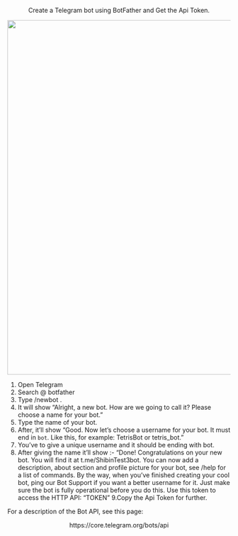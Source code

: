 <p align="center">
 Create a Telegram bot using BotFather and Get the Api Token.
</p>

<p align="center">
 <img width="1400" height="800" src="https://miro.medium.com/max/1400/1*4xnNQlxFlF24xwGSZByZMA.png">
</p>

1. Open Telegram
2. Search @ botfather
3. Type /newbot .
4. It will show “Alright, a new bot. How are we going to call it? Please choose a name for your bot.”
5. Type the name of your bot.
6. After, it’ll show “Good. Now let’s choose a username for your bot. It must end in `bot`. Like this, for example: TetrisBot or tetris_bot.”
7. You’ve to give a unique username and it should be ending with bot.
8. After giving the name it’ll show :-
   “Done! Congratulations on your new bot. You will find it at t.me/ShibinTest3bot. You can now add a description, about section and profile picture for your bot, see /help for a list of commands. By the way, when you’ve finished creating your cool bot, ping our Bot Support if you want a better username for it. Just make sure the bot is fully operational before you do this.
   Use this token to access the HTTP API: “TOKEN”
9.Copy the Api Token for further.

For a description of the Bot API, see this page:
<p align="center">
https://core.telegram.org/bots/api
</p>
